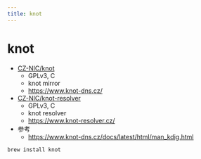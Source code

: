```yaml
---
title: knot
---
```


# knot

- [CZ-NIC/knot](https://github.com/CZ-NIC/knot)
  - GPLv3, C
  - knot mirror
  - https://www.knot-dns.cz/
- [CZ-NIC/knot-resolver](https://github.com/CZ-NIC/knot-resolver)
  - GPLv3, C
  - knot resolver
  - https://www.knot-resolver.cz/
- 参考
  - https://www.knot-dns.cz/docs/latest/html/man_kdig.html

```bash
brew install knot
```
